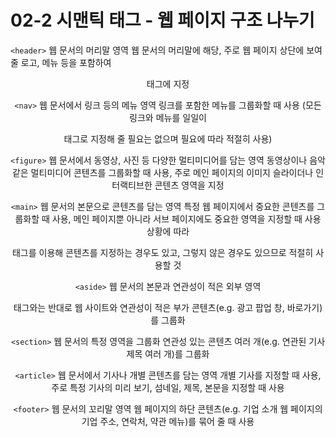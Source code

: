 # 02-2 시맨틱 태그 - 웹 페이지 구조 나누기

`<header>` 웹 문서의 머리말 영역
웹 문서의 머리말에 해당, 주로 웹 페이지 상단에 보여 줄 로고, 메뉴 등을 포함하여 <header> 태그에 지정

`<nav>` 웹 문서에서 링크 등의 메뉴 영역
링크를 포함한 메뉴를 그룹화할 때 사용 (모든 링크와 메뉴를 일일이 <nav> 태그로 지정해 줄 필요는 없으며 필요에 따라 적절히 사용)

`<figure>` 웹 문서에서 동영상, 사진 등 다양한 멀티미디어를 담는 영역
동영상이나 음악 같은 멀티미디어 콘텐츠를 그룹화할 때 사용, 주로 메인 페이지의 이미지 슬라이더나 인터랙티브한 콘텐츠 영역을 지정

`<main>` 웹 문서의 본문으로 콘텐츠를 담는 영역
특정 웹 페이지에서 중요한 콘텐츠를 그룹화할 때 사용, 메인 페이지뿐 아니라 서브 페이지에도 중요한 영역을 지정할 때 사용
상황에 따라 <main> 태그를 이용해 콘텐츠를 지정하는 경우도 있고, 그렇지 않은 경우도 있으므로 적절히 사용할 것

`<aside>` 웹 문서의 본문과 연관성이 적은 외부 영역
<main> 태그와는 반대로 웹 사이트와 연관성이 적은 부가 콘텐츠(e.g. 광고 팝업 창, 바로가기)를 그룹화

`<section>` 웹 문서의 특정 영역을 그룹화
연관성 있는 콘텐츠 여러 개(e.g. 연관된 기사 제목 여러 개)를 그룹화

`<article>` 웹 문서에서 기사나 개별 콘텐츠를 담는 영역
개별 기사를 지정할 때 사용, 주로 특정 기사의 미리 보기, 섬네일, 제목, 본문을 지정할 때 사용

`<footer>` 웹 문서의 꼬리말 영역
웹 페이지의 하단 콘텐츠(e.g. 기업 소개 웹 페이지의 기업 주소, 연락처, 약관 메뉴)를 묶어 줄 때 사용